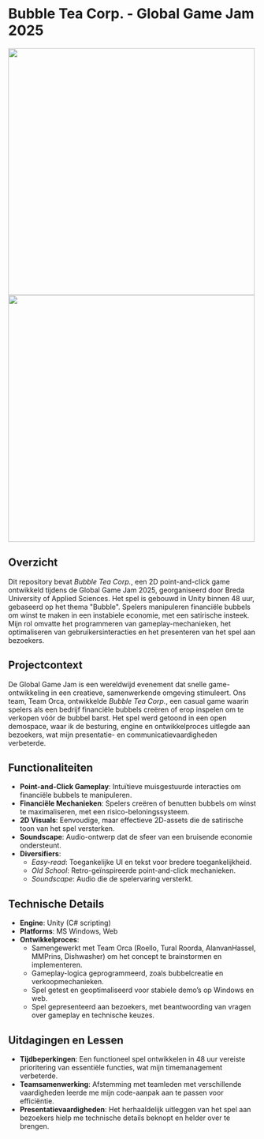 # Bubble Tea Corp. - Global Game Jam 2025

<img src="https://github.com/user-attachments/assets/6cdfc4c8-0d77-43e3-819a-243b36f4380e" width="500">
<img src="https://github.com/user-attachments/assets/d9cd8fea-c368-4036-a02b-2fecd090773f" width="500">

## Overzicht
Dit repository bevat *Bubble Tea Corp.*, een 2D point-and-click game ontwikkeld tijdens de Global Game Jam 2025, georganiseerd door Breda University of Applied Sciences. Het spel is gebouwd in Unity binnen 48 uur, gebaseerd op het thema "Bubble". Spelers manipuleren financiële bubbels om winst te maken in een instabiele economie, met een satirische insteek. Mijn rol omvatte het programmeren van gameplay-mechanieken, het optimaliseren van gebruikersinteracties en het presenteren van het spel aan bezoekers.

## Projectcontext
De Global Game Jam is een wereldwijd evenement dat snelle game-ontwikkeling in een creatieve, samenwerkende omgeving stimuleert. Ons team, Team Orca, ontwikkelde *Bubble Tea Corp.*, een casual game waarin spelers als een bedrijf financiële bubbels creëren of erop inspelen om te verkopen vóór de bubbel barst. Het spel werd getoond in een open demospace, waar ik de besturing, engine en ontwikkelproces uitlegde aan bezoekers, wat mijn presentatie- en communicatievaardigheden verbeterde.

## Functionaliteiten
- **Point-and-Click Gameplay**: Intuïtieve muisgestuurde interacties om financiële bubbels te manipuleren.
- **Financiële Mechanieken**: Spelers creëren of benutten bubbels om winst te maximaliseren, met een risico-beloningssysteem.
- **2D Visuals**: Eenvoudige, maar effectieve 2D-assets die de satirische toon van het spel versterken.
- **Soundscape**: Audio-ontwerp dat de sfeer van een bruisende economie ondersteunt.
- **Diversifiers**:
  - *Easy-read*: Toegankelijke UI en tekst voor bredere toegankelijkheid.
  - *Old School*: Retro-geïnspireerde point-and-click mechanieken.
  - *Soundscape*: Audio die de spelervaring versterkt.

## Technische Details
- **Engine**: Unity (C# scripting)
- **Platforms**: MS Windows, Web
- **Ontwikkelproces**:
  - Samengewerkt met Team Orca (Roello, Tural Roorda, AlanvanHassel, MMPrins, Dishwasher) om het concept te brainstormen en implementeren.
  - Gameplay-logica geprogrammeerd, zoals bubbelcreatie en verkoopmechanieken.
  - Spel getest en geoptimaliseerd voor stabiele demo’s op Windows en web.
  - Spel gepresenteerd aan bezoekers, met beantwoording van vragen over gameplay en technische keuzes.

## Uitdagingen en Lessen
- **Tijdbeperkingen**: Een functioneel spel ontwikkelen in 48 uur vereiste prioritering van essentiële functies, wat mijn timemanagement verbeterde.
- **Teamsamenwerking**: Afstemming met teamleden met verschillende vaardigheden leerde me mijn code-aanpak aan te passen voor efficiëntie.
- **Presentatievaardigheden**: Het herhaaldelijk uitleggen van het spel aan bezoekers hielp me technische details beknopt en helder over te brengen.
